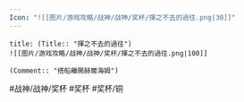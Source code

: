 ```yaml
---
Icon: "![[图片/游戏攻略/战神/战神/奖杯/揮之不去的過往.png|30]]"
---
```

```ad-common-bronze-trophy
title: (Title:: "揮之不去的過往")
![[图片/游戏攻略/战神/战神/奖杯/揮之不去的過往.png|100]]

(Comment:: "搭船離開赫爾海姆")
```

#战神/战神/奖杯 #奖杯 #奖杯/铜
